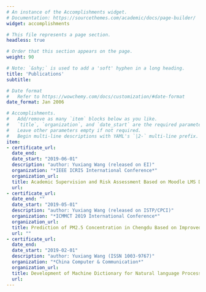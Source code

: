 ```yaml
---
# An instance of the Accomplishments widget.
# Documentation: https://sourcethemes.com/academic/docs/page-builder/
widget: accomplishments

# This file represents a page section.
headless: true

# Order that this section appears on the page.
weight: 90

# Note: `&shy;` is used to add a 'soft' hyphen in a long heading.
title: 'Publications'
subtitle:

# Date format
#   Refer to https://wowchemy.com/docs/customization/#date-format
date_format: Jan 2006

# Accomplishments.
#   Add/remove as many `item` blocks below as you like.
#   `title`, `organization`, and `date_start` are the required parameters.
#   Leave other parameters empty if not required.
#   Begin multi-line descriptions with YAML's `|2-` multi-line prefix.
item:
- certificate_url: 
  date_end: 
  date_start: "2019-06-01"
  description: "author: Yuxiang Wang (released on EI)"
  organization: "*IEEE ICRIS International Conference*"
  organization_url: 
  title: Academic Supervision and Risk Assessment Based on Moodle LMS Data
  url: 
- certificate_url: 
  date_end: ""
  date_start: "2019-05-01"
  description: "author: Yuxiang Wang (released on ISTP/CPCI)"
  organization: "*ICMMCT 2019 International Conference*"
  organization_url: 
  title: Prediction of PM2.5 Concentration in Chengdu Based on Improved BP Neural Network
  url: ""
- certificate_url: 
  date_end: 
  date_start: "2019-02-01"
  description: "author: Yuxiang Wang (ISSN 1003-9767)"
  organization: "*China Computer & Communication*"
  organization_url: 
  title: Development of Machine Dictionary for Natural language Processing
  url: 
---
```

